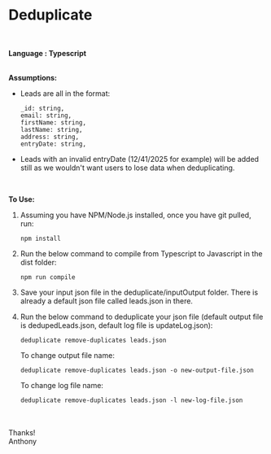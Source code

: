 # Deduplicate

<br>

**Language : Typescript**
<br>
<br>


**Assumptions:**
- Leads are all in the format:
    ```
    _id: string,
    email: string,
    firstName: string,
    lastName: string,
    address: string,
    entryDate: string,
    ```

- Leads with an invalid entryDate (12/41/2025 for example) will be added still as we wouldn't want users to lose data when deduplicating.
<br>

**To Use:**
<br>

1. Assuming you have NPM/Node.js installed, once you have git pulled, run: 
    ```
    npm install

    ```


2. Run the below command to compile from Typescript to Javascript in the dist folder:
    ```
    npm run compile
    ```


3. Save your input json file in the deduplicate/inputOutput folder. There is already a default json file called leads.json in there.


4. Run the below command to deduplicate your json file (default output file is dedupedLeads.json, default log file is updateLog.json):
    ```
    deduplicate remove-duplicates leads.json
    ```

    To change output file name:
    ```
    deduplicate remove-duplicates leads.json -o new-output-file.json
    ```

    To change log file name:
    ```
    deduplicate remove-duplicates leads.json -l new-log-file.json
    ```



<br>
<br>
Thanks!<br>
Anthony
